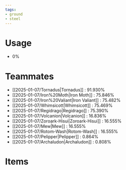 ```yaml
---
tags:
- ground
- steel
---
```

# Usage
- 0%
# Teammates
- [[2025-01-07/Tornadus|Tornadus]] : 91.930%
- [[2025-01-07/Iron%20Moth|Iron Moth]] : 75.846%
- [[2025-01-07/Iron%20Valiant|Iron Valiant]] : 75.482%
- [[2025-01-07/Whimsicott|Whimsicott]] : 75.469%
- [[2025-01-07/Regidrago|Regidrago]] : 75.390%
- [[2025-01-07/Volcanion|Volcanion]] : 16.836%
- [[2025-01-07/Zoroark-Hisui|Zoroark-Hisui]] : 16.555%
- [[2025-01-07/Mew|Mew]] : 16.555%
- [[2025-01-07/Rotom-Wash|Rotom-Wash]] : 16.555%
- [[2025-01-07/Pelipper|Pelipper]] : 0.864%
- [[2025-01-07/Archaludon|Archaludon]] : 0.808%
# Items